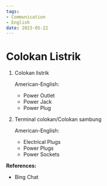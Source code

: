 ```yaml
---
tags:
- Communication
- English
date: 2023-05-22
---
```


# Colokan Listrik

1. Colokan listrik
   
   American-English:
   - Power Outlet
   - Power Jack
   - Power Plug

2. Terminal colokan/Colokan sambung
   
   American-English:
   - Electrical Plugs
   - Power Plugs
   - Power Sockets



**References:**

- Bing Chat
